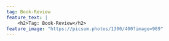 ```yaml
---
tag: Book-Review
feature_text: |
    <h2>Tag: Book-Review</h2>
feature_image: "https://picsum.photos/1300/400?image=989"
---
```


